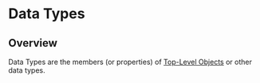 # Data Types

## Overview

Data Types are the members (or properties) of [Top-Level Objects](../top-level-objects/) or other data types.